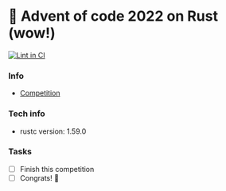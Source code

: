 # 🫡 Advent of code 2022 on Rust (wow!)

[![Lint in CI](https://github.com/ars-kalinichenko/aoc_2022_rust/actions/workflows/lint.yml/badge.svg?event=push)](https://github.com/ars-kalinichenko/aoc_2022_rust/actions/workflows/lint.yml)

### Info 
- [Competition](https://adventofcode.com/2022)


### Tech info
- rustc version: 1.59.0

### Tasks
- [ ] Finish this competition
- [ ] Congrats! 🎉
